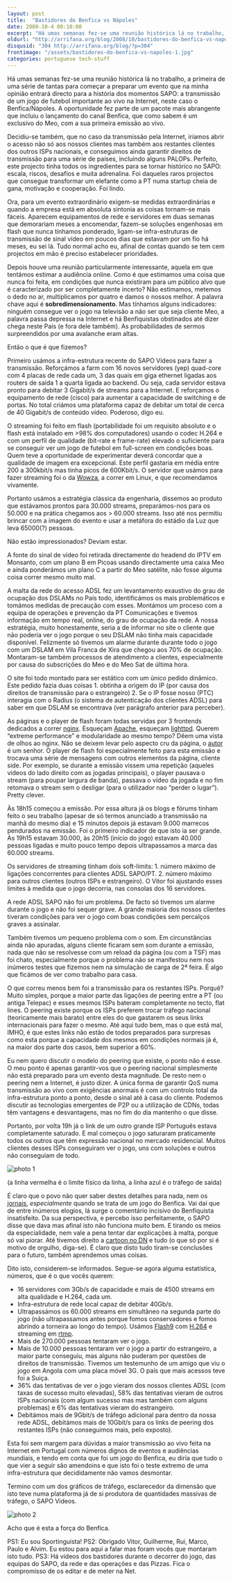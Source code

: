 ```yaml
---
layout: post
title:  "Bastidores do Benfica vs Nápoles"
date: 2008-10-4 00:10:00
excerpt: "Há umas semanas fez-se uma reunião histórica lá no trabalho, a primeira de uma série de tantas para começar a preparar um evento que na minha opinião entrará directo para a história dos momentos SAPO: a transmissão de um jogo de futebol importante ao vivo na Internet, neste caso o Benfica/Nápoles. A oportunidade fez parte de um pacote mais abrangente que incluiu o lançamento do canal Benfica, que como sabem é um exclusivo do Meo, com a sua primeira emissão ao vivo."
oldurl: "http://arrifana.org/blog/2008/10/bastidores-do-benfica-vs-napoles/"
disqusid: "304 http://arrifana.org/blog/?p=304"
frontimage: "/assets/bastidores-do-benfica-vs-napoles-1.jpg"
categories: portuguese tech-stuff
---
```


Há umas semanas fez-se uma reunião histórica lá no trabalho, a primeira de uma série de tantas para começar a preparar um evento que na minha opinião entrará directo para a história dos momentos SAPO: a transmissão de um jogo de futebol importante ao vivo na Internet, neste caso o Benfica/Nápoles. A oportunidade fez parte de um pacote mais abrangente que incluiu o lançamento do canal Benfica, que como sabem é um exclusivo do Meo, com a sua primeira emissão ao vivo.

Decidiu-se também, que no caso da transmissão pela Internet, iríamos abrir o acesso não só aos nossos clientes mas também aos restantes clientes dos outros ISPs nacionais, e conseguimos ainda garantir direitos de transmissão para uma série de países, incluíndo alguns PALOPs. Perfeito, este projecto tinha todos os ingredientes para se tornar histórico no SAPO: escala, riscos, desafios e muita adrenalina. Foi daqueles raros projectos que consegue transformar um elefante como a PT numa startup cheia de gana, motivação e cooperação. Foi lindo.

Ora, para um evento extraordinário exigem-se medidas extraordinárias e quando a empresa está em absoluta sintonia as coisas tornam-se mais fáceis. Aparecem equipamentos de rede e servidores em duas semanas que demorariam meses a encomendar, fazem-se soluções engenhosas em flash que nunca tínhamos ponderado, ligam-se infra-estruturas de transmissão de sinal vídeo em poucos dias que estavam por um fio há meses, eu sei lá. Tudo normal acho eu, afinal de contas quando se tem cem projectos em mão é preciso estabelecer prioridades.

Depois houve uma reunião particularmente interessante, aquela em que tentámos estimar a audiência online. Como é que estimamos uma coisa que nunca foi feita, em condições que nunca existiram para um público alvo que é caracterizado por ser completamente incerto? Não estimamos, metemos o dedo no ar, multiplicamos por quatro e damos o nossos melhor. A palavra chave aqui é **sobredimensionamento**. Mas tínhamos alguns indicadores: ninguém consegue ver o jogo na televisão a não ser que seja cliente Meo, a palavra passa depressa na Internet e há Benfiquistas obstinados até dizer chega neste País (e fora dele também). As probabilidades de sermos surpreendidos por uma avalanche eram altas.

Então o que é que fizemos?

Primeiro usámos a infra-estrutura recente do SAPO Vídeos para fazer a transmissão. Reforçámos a farm com 16 novos servidores (yep) quad-core com 4 placas de rede cada um, 3 das quais em giga ethernet ligadas aos routers de saída 1 a quarta ligada ao backend. Ou seja, cada servidor estava pronto para debitar 3 Gigabit/s de streams para a Internet. E reforçamos o equipamento de rede (cisco) para aumentar a capacidade de switching e de portas. No total criámos uma plataforma capaz de debitar um total de cerca de 40 Gigabit/s de conteúdo vídeo. Poderoso, digo eu.

O streaming foi feito em flash (portabilidade foi um requisito absoluto e o flash está instalado em >98% dos computadores) usando o codec H.264 e com um perfil de qualidade (bit-rate e frame-rate) elevado o suficiente para se conseguir ver um jogo de futebol em full-screen em condições boas. Quem teve a oportunidade de experimentar deverá concordar que a qualidade de imagem era excepcional. Este perfil gastaria em média entre 200 a 300kbit/s mas tinha picos de 600Kbit/s. O servidor que usámos para fazer streaming foi o da [Wowza][1], a correr em Linux, e que recomendamos vivamente.

Portanto usámos a estratégia clássica da engenharia, dissemos ao produto que estávamos prontos para 30.000 streams, preparámos-nos para os 50.000 e na prática chegamos aos > 60.000 streams. Isso até nos permitiu brincar com a imagem do evento e usar a metáfora do estádio da Luz que leva 65000(?) pessoas.

Não estão impressionados? Deviam estar.

A fonte do sinal de vídeo foi retirada directamente do headend do IPTV em Monsanto, com um plano B em Picoas usando directamente uma caixa Meo e ainda ponderámos um plano C a partir do Meo satélite, não fosse alguma coisa correr mesmo muito mal.

A malta da rede do acesso ADSL fez um levantamento exaustivo do grau de ocupação dos DSLAMs no País todo, identificámos os mais problemáticos e tomámos medidas de precaução com esses. Montámos um proceso com a equipa de operações e prevenção da PT Comunicações e tivemos informação em tempo real, online, do grau de ocupação da rede. A nossa estratégia, muito honestamente, seria a de informar no site o cliente que não poderia ver o jogo porque o seu DSLAM não tinha mais capacidade disponível. Felizmente só tivemos um alarme durante durante todo o jogo com um DSLAM em Vila Franca de Xira que chegou aos 70% de ocupação. Montaram-se também processos de atendimento a clientes, especialmente por causa do subscrições do Meo e do Meo Sat de última hora.

O site foi todo montado para ser estático com um único pedido dinâmico. Este pedido fazia duas coisas 1. obtinha a origem do IP (por causa dos direitos de transmissão para o estrangeiro) 2. Se o IP fosse nosso (PTC) interagia com o Radius (o sistema de autenticação dos clientes ADSL) para saber em que DSLAM se encontrava (ver parágrafo anterior para perceber).

As páginas e o player de flash foram todas servidas por 3 frontends dedicados a correr [nginx][2]. Esqueçam [Apache][3], esqueçam [lighttpd][4]. Querem “extreme performance” e modularidade ao mesmo tempo? Dêem uma vista de olhos ao nginx. Não se deixem levar pelo aspecto cru da página, o [autor][5] é um senhor. O player de flash foi especialmente feito para esta emissão e trocava uma série de mensagens com outros elementos da página, cliente side. Por exemplo, se durante a emissão vissem uma repetição (aqueles vídeos do lado direito com as jogadas principais), o player pausava o stream (para poupar largura de banda), passava o vídeo da jogada e no fim retomava o stream sem o desligar (para o utilizador nao “perder o lugar”). Pretty clever.

Às 18h15 começou a emissão. Por essa altura já os blogs e fórums tinham feito o seu trabalho (apesar de só termos anunciado a transmissão na manhã do mesmo dia) e 15 minutos depois já estavam 9.000 marrecos pendurados na emissão. Foi o primeiro indicador de que isto ia ser grande. Às 19h15 estavam 30.000, às 20h15 (início do jogo) estavam 40.000 pessoas ligadas e muito pouco tempo depois ultrapassamos a marca das 60.000 streams.

Os servidores de streaming tinham dois soft-limits: 1. número máximo de ligações concorrentes para clientes ADSL SAPO/PT. 2. número máximo para outros clientes (outros ISPs e estrangeiro). O Vitor foi ajustando esses limites à medida que o jogo decorria, nas consolas dos 16 servidores.

A rede ADSL SAPO não foi um problema. De facto só tivemos um alarme durante o jogo e não foi sequer grave. A grande maioria dos nossos clientes tiveram condições para ver o jogo com boas condições sem percalços graves a assinalar.

Também tivemos um pequeno problema com o som. Em circunstâncias ainda não apuradas, alguns cliente ficaram sem som durante a emissão, nada que não se resolvesse com um reload da página (ou com a TSF) mas foi chato, especialmente porque o problema não se manifestou nem nos inúmeros testes que fizemos nem na simulação de carga de 2ª feira. É algo que ficámos de ver como trabalho para casa.

O que correu menos bem foi a transmissão para os restantes ISPs. Porquê? Muito simples, porque a maior parte das ligações de peering entre a PT (ou antiga Telepac) e esses mesmos ISPs bateram completamente no tecto, flat lines. O peering existe porque os ISPs preferem trocar tráfego nacional (teoricamente mais barato) entre eles do que gastarem os seus links internacionais para fazer o mesmo. Até aqui tudo bem, mas o que está mal, IMHO, é que estes links não estão de todos preparados para surpresas como esta porque a capacidade dos mesmos em condições normais já é, na maior dos parte dos casos, bem superior a 60%.

Eu nem quero discutir o modelo do peering que existe, o ponto não é esse. O meu ponto é apenas garantir-vos que o peering nacional simplesmente não está preparado para um evento desta magnitude. De resto nem o peering nem a Internet, é justo dizer. A única forma de garantir QoS numa transmissão ao vivo com exigências anormais é com um controlo total da infra-estrutura ponto a ponto, desde o sinal até à casa do cliente. Podemos discutir as tecnologias emergentes de P2P ou a utilização de CDNs, todas têm vantagens e desvantagens, mas no fim do dia mantenho o que disse.

Portanto, por volta 19h já o link de um outro grande ISP Português estava completamente saturado. E mal começou o jogo saturaram praticamente todos os outros que têm expressão nacional no mercado residencial. Muitos clientes desses ISPs conseguiram ver o jogo, uns com soluções e outros não conseguiam de todo.

![](/assets/bastidores-do-benfica-vs-napoles-1.jpg "photo 1")

(a linha vermelha é o limite físico da linha, a linha azul é o tráfego de saída)

É claro que o povo não quer saber destes detalhes para nada, nem os [jornais][6], *especialmente* quando se trata de um jogo do Benfica. Vai daí que de entre inúmeros elogios, lá surge o comentário incisivo do Benfiquista insatisfeito. Da sua perspectiva, e percebo isso perfeitamente, o SAPO disse que dava mas afinal isto não funciona muito bem. E tirando os meios da especialidade, nem vale a pena tentar dar explicações à malta, porque só vai piorar. Até tivemos direito a [cartoon no DN][7] e tudo (o que só por si é motivo de orgulho, diga-se). É claro que disto tudo tiram-se conclusões para o futuro, também aprendemos umas coisas.

Dito isto, considerem-se informados. Segue-se agora alguma estatística, números, que é o que vocês querem:

- 16 servidores com 3Gb/s de capacidade e mais de 4500 streams em alta qualidade e H.264, cada um.
- Infra-estrutura de rede local capaz de debitar 40Gb/s.
- Ultrapassámos os 60.000 streams em simultâneo na segunda parte do jogo (não ultrapassamos antes porque fomos conservadores e fomos abrindo a torneira ao longo do tempo). Usámos [Flash9][8] com [H.264][9] e streaming em [rtmp][10].
- Mais de 270.000 pessoas tentaram ver o jogo.
- Mais de 10.000 pessoas tentaram ver o jogo a partir do estrangeiro, a maior parte conseguiu, mas alguns não puderam por questões de direitos de transmissão. Tivemos um testemunho de um amigo que viu o jogo em Angola com uma placa móvel 3G. O país que mais acessos teve foi a Suiça.
- 36% das tentativas de ver o jogo vieram dos nossos clientes ADSL (com taxas de sucesso muito elevadas), 58% das tentativas vieram de outros ISPs nacionais (com algum sucesso mas mas também com alguns problemas) e 6% das tentativas vieram do estrangeiro.
- Debitámos mais de 9Gbit/s de tráfego adicional para dentro da nossa rede ADSL, debitámos mais de 10Gbit/s para os links de peering dos restantes ISPs (não conseguimos mais, pelo exposto).

Esta foi sem margem para dúvidas a maior transmissão ao vivo feita na Internet em Portugal com números dignos de eventos e audiências mundiais, e tendo em conta que foi um jogo do Benfica, eu diria que tudo o que vier a seguir são amendoins e que isto foi o teste extremo de uma infra-estrutura que decididamente não vamos desmontar.

Termino com um dos gráficos de tráfego, esclarecedor da dimensão que isto teve numa plataforma já de si produtora de quantidades massivas de tráfego, o SAPO Vídeos.

![](/assets/bastidores-do-benfica-vs-napoles-2.jpg "photo 2")

Acho que é esta a força do Benfica.

PS1: Eu sou Sportinguista!
PS2: Obrigado Vitor, Guilherme, Rui, Marco, Paulo e Alvim. Eu estou para aqui a falar mas foram vocês que montaram isto tudo.
PS3: Há videos dos bastidores durante o decorrer do jogo, das equipas do SAPO, da rede e das operações e das Pizzas. Fica o compromisso de os editar e de meter na Net.

[1]: http://www.wowzamedia.com/
[2]: http://nginx.net/
[3]: http://www.apache.org/
[4]: http://www.lighttpd.net/
[5]: http://sysoev.ru/en/
[6]: http://www.agenciafinanceira.iol.pt/noticia.php?id=998198&div_id=1728
[7]: http://dn.sapo.pt/cartoons/cartoon.html?edicao=2008%252F10%252F04&ts=1223078400
[8]: http://www.adobe.com/products/flashplayer/
[9]: http://en.wikipedia.org/wiki/H.264
[10]: http://en.wikipedia.org/wiki/Real_Time_Messaging_Protocol
[11]: http://developers.sapo.pt/
